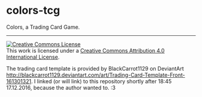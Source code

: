 # colors-tcg
Colors, a Trading Card Game.

* * *

<a rel="license" href="http://creativecommons.org/licenses/by/4.0/"><img alt="Creative Commons License" style="border-width:0" src="https://i.creativecommons.org/l/by/4.0/88x31.png" /></a><br />This work is licensed under a <a rel="license" href="http://creativecommons.org/licenses/by/4.0/">Creative Commons Attribution 4.0 International License</a>.

The trading card template is provided by BlackCarrot1129 on DeviantArt <http://blackcarrot1129.deviantart.com/art/Trading-Card-Template-Front-161301321>. I linked (or will link) to this repository shortly after 18:45 17.12.2016, because the author wanted to. :3